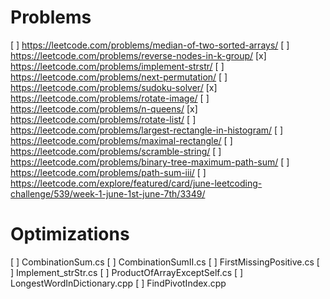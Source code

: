 # Problems

[ ] https://leetcode.com/problems/median-of-two-sorted-arrays/
[ ] https://leetcode.com/problems/reverse-nodes-in-k-group/
[x] https://leetcode.com/problems/implement-strstr/
[ ] https://leetcode.com/problems/next-permutation/
[ ] https://leetcode.com/problems/sudoku-solver/
[x] https://leetcode.com/problems/rotate-image/
[ ] https://leetcode.com/problems/n-queens/
[x] https://leetcode.com/problems/rotate-list/
[ ] https://leetcode.com/problems/largest-rectangle-in-histogram/
[ ] https://leetcode.com/problems/maximal-rectangle/
[ ] https://leetcode.com/problems/scramble-string/
[ ] https://leetcode.com/problems/binary-tree-maximum-path-sum/
[ ] https://leetcode.com/problems/path-sum-iii/
[ ] https://leetcode.com/explore/featured/card/june-leetcoding-challenge/539/week-1-june-1st-june-7th/3349/

# Optimizations

[ ] CombinationSum.cs
[ ] CombinationSumII.cs
[ ] FirstMissingPositive.cs
[ ] Implement_strStr.cs
[ ] ProductOfArrayExceptSelf.cs
[ ] LongestWordInDictionary.cpp
[ ] FindPivotIndex.cpp
